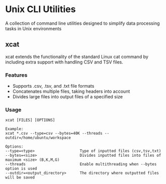# Unix CLI Utilities
A collection of command line utilities designed to simplify data processing tasks in Unix environments

## xcat
xcat extends the functionality of the standard Linux cat command by including extra support with handling CSV and TSV files. 
### Features
 - Supports .csv, .tsv, and .txt file formats
 - Concatenates multiple files, taking headers into account
 - Divides large files into output files of a specified size

### Usage
```
xcat [FILES] [OPTIONS]

Example:
xcat *.csv --type=csv --bytes=40K --threads --outdir=/home/ubuntu/workspace

Options:
--type=<type>                    Type of inputted files (csv,tsv,txt)
--bytes=<size>                   Divides inputted files into files of maximum <size> (B,K,M,G)
--threads                        Enable multithreading when --bytes option is used   
--outdir=<output_directory>      The directory where outputted files will be saved           
```
